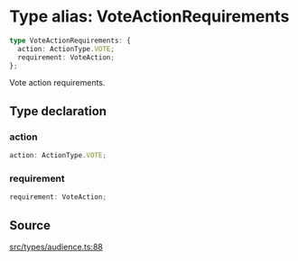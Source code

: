 # Type alias: VoteActionRequirements

```ts
type VoteActionRequirements: {
  action: ActionType.VOTE;
  requirement: VoteAction;
};
```

Vote action requirements.

## Type declaration

### action

```ts
action: ActionType.VOTE;
```

### requirement

```ts
requirement: VoteAction;
```

## Source

[src/types/audience.ts:88](https://github.com/torque-labs/torque-ts-sdk/blob/06c96b69b43209c72870e94ce49516c9ed8e9158/src/types/audience.ts#L88)
